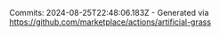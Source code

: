 Commits: 2024-08-25T22:48:06.183Z - Generated via https://github.com/marketplace/actions/artificial-grass
<br>
